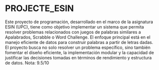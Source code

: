 # PROJECTE_ESIN
Este proyecto de programación, desarrollado en el marco de la asignatura ESIN (UPC), tiene como objetivo implementar un sistema que permita resolver problemas relacionados con juegos de palabras similares a Apalabrados, Scrabble o Word Challenge. El enfoque principal está en el manejo eficiente de datos para construir palabras a partir de letras dadas. El proyecto busca no solo resolver un problema específico, sino también fomentar el diseño eficiente, la implementación modular y la capacidad de justificar las decisiones tomadas en términos de rendimiento y estructura de datos.
Nota: 9.5/10
